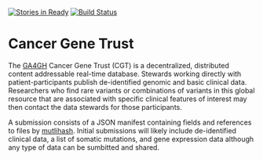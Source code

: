 [![Stories in Ready](https://badge.waffle.io/ga4gh/CGT.png?label=ready&title=Ready)](https://waffle.io/ga4gh/CGT)
[![Build Status](https://travis-ci.org/brainstorm/CGT.svg?branch=no_init_bad_port)](https://travis-ci.org/brainstorm/CGT)

# Cancer Gene Trust

The [GA4GH](http://ga4gh.org/#/cancergenetrust) Cancer Gene Trust (CGT) is a decentralized, 
distributed content addressable real-time database. Stewards working directly with 
patient-participants publish de-identified genomic and basic clinical data. Researchers 
who find rare variants or combinations of variants in this global resource that are 
associated with specific clinical features of interest may then contact the data stewards 
for those participants.

A submission consists of a JSON manifest containing fields and references to 
files by [mutlihash](https://github.com/multiformats/multihash). Initial submissions
will likely include de-identified clinical data, a list of somatic mutations, and
gene expression data although any type of data can be sumbitted and shared.
